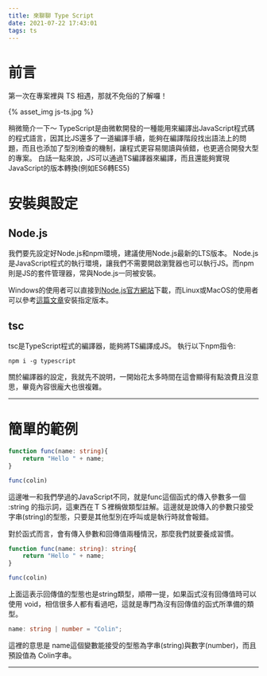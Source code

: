```yaml
---
title: 來聊聊 Type Script
date: 2021-07-22 17:43:01
tags: ts
---
```

# 前言

第一次在專案裡與 TS 相遇，那就不免俗的了解囉！

{% asset_img js-ts.jpg %}

稍微簡介一下～
TypeScript是由微軟開發的一種能用來編譯出JavaScript程式碼的程式語言，因其比JS還多了一道編譯手續，能夠在編譯階段找出語法上的問題，而且也添加了型別檢查的機制，讓程式更容易閱讀與偵錯，也更適合開發大型的專案。
白話一點來說，JS可以通過TS編譯器來編譯，而且還能夠實現JavaScript的版本轉換(例如ES6轉ES5)
<!--more-->
# 安裝與設定

## Node.js

我們要先設定好Node.js和npm環境，建議使用Node.js最新的LTS版本。
Node.js是JavaScript程式的執行環境，讓我們不需要開啟瀏覽器也可以執行JS。而npm則是JS的套件管理器，常與Node.js一同被安裝。

Windows的使用者可以直接到[Node.js官方網站](https://nodejs.org/en/)下載，而Linux或MacOS的使用者可以參考[這篇文章](https://magiclen.org/linux-install-nodejs/)安裝指定版本。

## tsc

tsc是TypeScript程式的編譯器，能夠將TS編譯成JS。
執行以下npm指令:

```
npm i -g typescript
```

關於編譯器的設定，我就先不說明，一開始花太多時間在這會顯得有點浪費且沒意思，畢竟內容很龐大也很複雜。
***

# 簡單的範例

```ts
function func(name: string){
    return "Hello " + name;
}

func(colin)
```

這邊唯一和我們學過的JavaScript不同，就是func這個函式的傳入參數多一個 :string 的指示詞，這東西在ＴＳ裡稱做類型註解。這邊就是說傳入的參數只接受字串(string)的型態，只要是其他型別在呼叫或是執行時就會報錯。

對於函式而言，會有傳入參數和回傳值兩種情況，那麼我們就要養成習慣。

```ts
function func(name: string): string{
    return "Hello " + name;
}

func(colin)
```

上面這表示回傳值的型態也是string類型，順帶一提，如果函式沒有回傳值時可以使用 void，相信很多人都有看過吧，這就是專門為沒有回傳值的函式所準備的類型。

```ts
name: string | number = "Colin";
```

這裡的意思是 name這個變數能接受的型態為字串(string)與數字(number)，而且預設值為 Colin字串。
***
